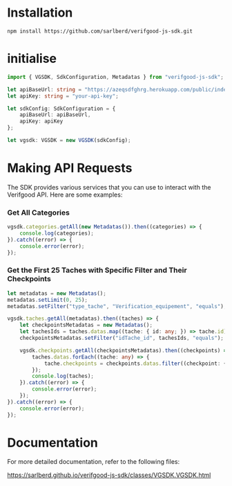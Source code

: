 # Installation
```
npm install https://github.com/sarlberd/verifgood-js-sdk.git
```

# initialise

```ts
import { VGSDK, SdkConfiguration, Metadatas } from "verifgood-js-sdk";

let apiBaseUrl: string = "https://azeqsdfghrg.herokuapp.com/public/index.php";
let apiKey: string = "your-api-key";

let sdkConfig: SdkConfiguration = {
    apiBaseUrl: apiBaseUrl,
    apiKey: apiKey
};

let vgsdk: VGSDK = new VGSDK(sdkConfig);
```

# Making API Requests

The SDK provides various services that you can use to interact with the Verifgood API. Here are some examples:

### Get All Categories
```ts
vgsdk.categories.getAll(new Metadatas()).then((categories) => {
    console.log(categories);
}).catch((error) => {
    console.error(error);
});
```

### Get the First 25 Taches with Specific Filter and Their Checkpoints
```ts
let metadatas = new Metadatas();
metadatas.setLimit(0, 25);
metadatas.setFilter("type_tache", "Verification_equipement", "equals");

vgsdk.taches.getAll(metadatas).then((taches) => {
    let checkpointsMetadatas = new Metadatas();
    let tachesIds = taches.datas.map((tache: { id: any; }) => tache.id);
    checkpointsMetadatas.setFilter("idTache_id", tachesIds, "equals");

    vgsdk.checkpoints.getAll(checkpointsMetadatas).then((checkpoints) => {
        taches.datas.forEach((tache: any) => {
            tache.checkpoints = checkpoints.datas.filter((checkpoint: { idTache_id: any; }) => checkpoint.idTache_id === tache.id);
        });
        console.log(taches);
    }).catch((error) => {
        console.error(error);
    });
}).catch((error) => {
    console.error(error);
});
```

# Documentation 

For more detailed documentation, refer to the following files:

https://sarlberd.github.io/verifgood-js-sdk/classes/VGSDK.VGSDK.html
